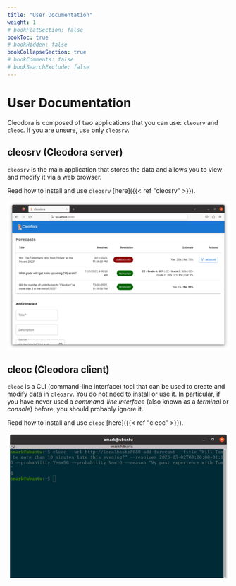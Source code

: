 ```yaml
---
title: "User Documentation"
weight: 1
# bookFlatSection: false
bookToc: true
# bookHidden: false
bookCollapseSection: true
# bookComments: false
# bookSearchExclude: false
---
```


# User Documentation

Cleodora is composed of two applications that you can use: `cleosrv` and
`cleoc`. If you are unsure, use only `cleosrv`.


## cleosrv (Cleodora server)

`cleosrv` is the main application that stores the data and allows you to view
and modify it via a web browser.

Read how to install and use `cleosrv` [here]({{< ref "cleosrv" >}}).

![cleosrv web frontend](/cleosrv_frontend.png "cleosrv web frontend")


## cleoc (Cleodora client)

`cleoc` is a CLI (command-line interface) tool that can be used to create and
modify data in `cleosrv`. You do not need to install or use it. In particular,
if you have never used a _command-line interface_ (also known as a _terminal_
or _console_) before, you should probably ignore it.

Read how to install and use `cleoc` [here]({{< ref "cleoc" >}}).

![cleoc console](/cleoc_console.png "cleoc console")
